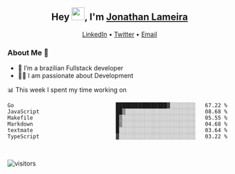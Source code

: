 <h2 align="center">Hey <img src="https://github.com/TheDudeThatCode/TheDudeThatCode/blob/master/Assets/Hi.gif" width="29">, I'm <a href="https://www.linkedin.com/in/jonathanlameira/">Jonathan Lameira</a></h2>
<p align="center">
  <a href="https://www.linkedin.com/in/jonathanlameira/">LinkedIn</a> •
  <a href="https://twitter.com/jlameira">Twitter</a> •
  <a href="mailto:jlameira@gmail.com">Email</a>
</p>

### About Me 🚀
- 🌱  I’m a brazilian Fullstack developer</br>
- 👨‍💻  I am passionate about Development</br>

<!-- ![Jonathan Lameira github stats](https://github-readme-stats.vercel.app/api?username=jlameirameli&show_icons=true&hide_border=true)&nbsp;&nbsp; -->

📊 This week I spent my time working on
<!--START_SECTION:waka-->

```text
Go                                ████████████████▓░░░░░░░░   67.22 %
JavaScript                        ██▒░░░░░░░░░░░░░░░░░░░░░░   08.68 %
Makefile                          █▒░░░░░░░░░░░░░░░░░░░░░░░   05.55 %
Markdown                          █▒░░░░░░░░░░░░░░░░░░░░░░░   04.68 %
textmate                          █░░░░░░░░░░░░░░░░░░░░░░░░   03.64 %
TypeScript                        ▓░░░░░░░░░░░░░░░░░░░░░░░░   03.22 %
```

<!--END_SECTION:waka-->

<br />

![visitors](https://visitor-badge.laobi.icu/badge?page_id=jlameira.jlameira)
